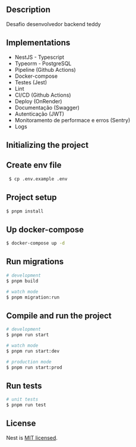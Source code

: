 
## Description

 Desafio desenvolvedor backend teddy

 ## Implementations 
 - NestJS - Typescript
 - Typeorm - PostgreSQL
 - Pipeline (Github Actions)
 - Docker-compose
 - Testes (Jest)
 - Lint
 - CI/CD (Github Actions)
 - Deploy (OnRender)
 - Documentação (Swagger)
 - Autenticação (JWT)
 - Monitoramento de performace e erros (Sentry)
 - Logs
 
 ## Initializing the project

## Create env file 
```bash
 $ cp .env.example .env
 ```
## Project setup

```bash
$ pnpm install
```

## Up docker-compose

```bash
$ docker-compose up -d
```


## Run migrations
```bash
# development
$ pnpm build

# watch mode
$ pnpm migration:run

```

## Compile and run the project

```bash
# development
$ pnpm run start

# watch mode
$ pnpm run start:dev

# production mode
$ pnpm run start:prod
```

## Run tests

```bash
# unit tests
$ pnpm run test

```


## License

Nest is [MIT licensed](https://github.com/nestjs/nest/blob/master/LICENSE).
